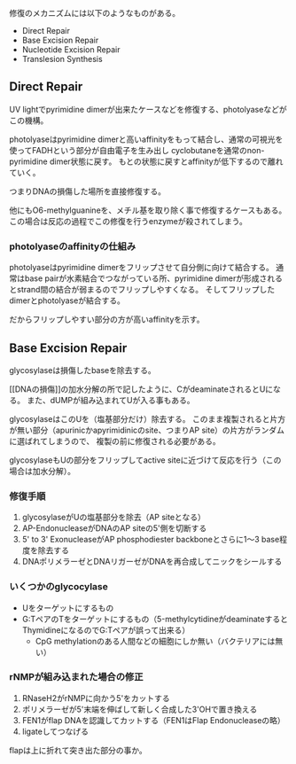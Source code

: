 修復のメカニズムには以下のようなものがある。

- Direct Repair
- Base Excision Repair
- Nucleotide Excision Repair
- Translesion Synthesis

## Direct Repair

UV lightでpyrimidine dimerが出来たケースなどを修復する、photolyaseなどがこの機構。

photolyaseはpyrimidine dimerと高いaffinityをもって結合し、通常の可視光を使ってFADHという部分が自由電子を生み出し
cyclobutaneを通常のnon-pyrimidine dimer状態に戻す。
もとの状態に戻すとaffinityが低下するので離れていく。

つまりDNAの損傷した場所を直接修復する。

他にもO6-methylguanineを、メチル基を取り除く事で修復するケースもある。
この場合は反応の過程でこの修復を行うenzymeが殺されてしまう。

### photolyaseのaffinityの仕組み

photolyaseはpyrimidine dimerをフリップさせて自分側に向けて結合する。
通常はbase pairが水素結合でつながっている所、pyrimidine dimerが形成されるとstrand間の結合が弱まるのでフリップしやすくなる。
そしてフリップしたdimerとphotolyaseが結合する。

だからフリップしやすい部分の方が高いaffinityを示す。

## Base Excision Repair

glycosylaseは損傷したbaseを除去する。

[[DNAの損傷]]の加水分解の所で記したように、CがdeaminateされるとUになる。
また、dUMPが組み込まれてUが入る事もある。

glycosylaseはこのUを（塩基部分だけ）除去する。
このまま複製されると片方が無い部分（apurinicかapyrimidinicのsite、つまりAP site）の片方がランダムに選ばれてしまうので、
複製の前に修復される必要がある。

glycosylaseもUの部分をフリップしてactive siteに近づけて反応を行う（この場合は加水分解）。

### 修復手順

1. glycosylaseがUの塩基部分を除去（AP siteとなる）
2. AP-EndonucleaseがDNAのAP siteの5'側を切断する
3. 5' to 3' ExonucleaseがAP phosphodiester backboneとさらに1〜3 base程度を除去する
4. DNAポリメラーゼとDNAリガーゼがDNAを再合成してニックをシールする

### いくつかのglycocylase

- Uをターゲットにするもの
- G:TペアのTをターゲットにするもの（5-methylcytidineがdeaminateするとThymidineになるのでG:Tペアが誤って出来る）
    - CpG methylationのある人間などの細胞にしか無い（バクテリアには無い）

### rNMPが組み込まれた場合の修正

1. RNaseH2がrNMPに向かう5'をカットする
2. ポリメラーゼが5'末端を伸ばして新しく合成した3'OHで置き換える
3. FEN1がflap DNAを認識してカットする（FEN1はFlap Endonucleaseの略）
4. ligateしてつなげる

flapは上に折れて突き出た部分の事か。